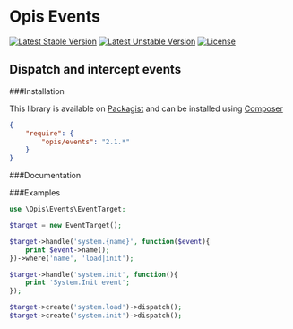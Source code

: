 Opis Events
===========
[![Latest Stable Version](https://poser.pugx.org/opis/events/version.png)](https://packagist.org/packages/opis/events)
[![Latest Unstable Version](https://poser.pugx.org/opis/events/v/unstable.png)](//packagist.org/packages/opis/events)
[![License](https://poser.pugx.org/opis/events/license.png)](https://packagist.org/packages/opis/events)

Dispatch and intercept events
-------------------------

###Installation

This library is available on [Packagist](https://packagist.org/packages/opis/events) and can be installed using [Composer](http://getcomposer.org)

```json
{
    "require": {
        "opis/events": "2.1.*"
    }
}
```

###Documentation

###Examples

```php
use \Opis\Events\EventTarget;

$target = new EventTarget();

$target->handle('system.{name}', function($event){
    print $event->name();
})->where('name', 'load|init');

$target->handle('system.init', function(){
    print 'System.Init event';
});

$target->create('system.load')->dispatch();
$target->create('system.init')->dispatch();

```